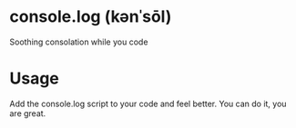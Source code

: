 # console.log (kənˈsōl)
Soothing consolation while you code

# Usage
Add the console.log script to your code and feel better. You can do it, you are great.
